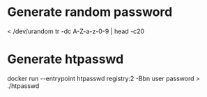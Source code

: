 # Generate random password
< /dev/urandom tr -dc A-Z-a-z-0-9 | head -c20

# Generate htpasswd
docker run --entrypoint htpasswd registry:2 -Bbn user password > ./htpasswd
